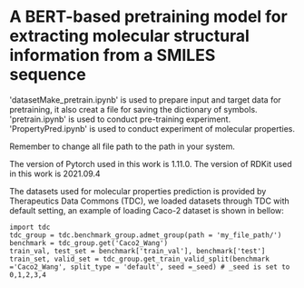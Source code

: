 # A BERT-based pretraining model for extracting molecular structural information from a SMILES sequence

'datasetMake_pretrain.ipynb' is used to prepare input and target data for pretraining, it also creat a file for saving the dictionary of symbols.
'pretrain.ipynb' is used to conduct pre-training experiment.
'PropertyPred.ipynb' is used to conduct experiment of molecular properties.

Remember to change all file path to the path in your system.

The version of Pytorch used in this work is 1.11.0. The version of RDKit used in this work is 2021.09.4

The datasets used for molecular properties prediction is provided by Therapeutics Data Commons (TDC), we loaded datasets through TDC with default setting, an example of loading Caco-2 dataset is shown in bellow:
```
import tdc
tdc_group = tdc.benchmark_group.admet_group(path = 'my_file_path/')
benchmark = tdc_group.get('Caco2_Wang')
train_val, test_set = benchmark['train_val'], benchmark['test']
train_set, valid_set = tdc_group.get_train_valid_split(benchmark ='Caco2_Wang', split_type = 'default', seed =_seed) # _seed is set to 0,1,2,3,4
```